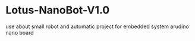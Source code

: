 # Lotus-NanoBot-V1.0
use about small robot and automatic project for embedded system arudino nano board
